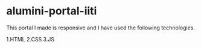 # alumini-portal-iiti

This portal I made is responsive and  I have used the following technologies.

1.HTML
2.CSS
3.JS

